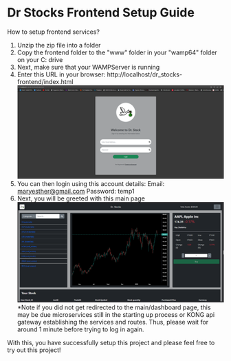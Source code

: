 # Dr Stocks Frontend Setup Guide
How to setup frontend services?
1. Unzip the zip file into a folder
2. Copy the frontend folder to the "www" folder in your "wamp64" folder on your C: drive
3. Next, make sure that your WAMPServer is running
4. Enter this URL in your browser:
http://localhost/dr_stocks-frontend/index.html
![](./readme_img/login_page.png)
5. You can then login using this account details:
    Email: maryesther@gmail.com
    Password: temp1
6. Next, you will be greeted with this main page
![](./readme_img/main_page.png)
*Note if you did not get redirected to the main/dashboard page, this may be due microservices still in the starting up process or KONG api gateway establishing the services and routes. Thus, please wait for around 1 minute before trying to log in again.

With this, you have successfully setup this project and please feel free to try out this project!